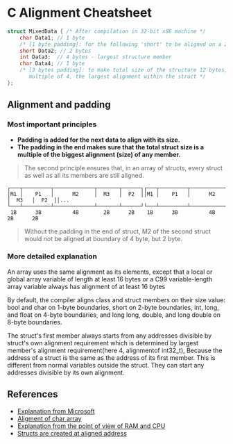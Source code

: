 # C Alignment Cheatsheet

```c
struct MixedData { /* After compilation in 32-bit x86 machine */
    char Data1; // 1 byte 
    /* [1 byte padding]: for the following 'short' to be aligned on a 2 byte boundary */
    short Data2; // 2 bytes
    int Data3;  // 4 bytes - largest structure member
    char Data4; // 1 byte
    /* [3 bytes padding]: to make total size of the structure 12 bytes, which is a
       multiple of 4, the largest alignment within the struct */
};
```
## Alignment and padding

### Most important principles

- **Padding is added for the next data to align with its size.**
- **The padding in the end makes sure that the total struct size is a multiple of the biggest alignment (size) of any member.**

> The second principle ensures that, in an array of structs, every struct as well as all its members are still aligned.

```
┌───┬─────────┬─────────────┬───────┬──────┐┌───┬─────────┬─────────────┬───────┬──────┐┌──
│M1 │    P1   │      M2     │  M3   │  P2  ││M1 │    P1   │      M2     │  M3   │  P2  ││...
└───┴─────────┴─────────────┴───────┴──────┘└───┴─────────┴─────────────┴───────┴──────┘└──
 1B      3B          4B        2B      2B    1B      3B          4B        2B      2B   
```

> Without the padding in the end of struct, M2 of the second struct would not be aligned at boundary of 4 byte, but 2 byte.

### More detailed explanation
An array uses the same alignment as its elements, except that a local or global array variable of length at least 16 bytes or a C99 variable-length array variable always has alignment of at least 16 bytes

By default, the compiler aligns class and struct members on their size value: bool and char on 1-byte boundaries, short on 2-byte boundaries, int, long, and float on 4-byte boundaries, and long long, double, and long double on 8-byte boundaries.

The struct's first member always starts from any addresses divisible by struct's own
alignment requirement which is determined by largest member's alignment requirement(here
4, alignmentof int32_t), Because the address of a struct is the same as the address of its
first member. This is different from  normal variables outside the struct. They can start
any addresses divisible  by its own alignment.

## References
- [Explanation from Microsoft](https://learn.microsoft.com/en-us/cpp/cpp/alignment-cpp-declarations?view=msvc-170)
- [Aligment of char array](https://stackoverflow.com/questions/22598992/alignment-of-char-array-struct-members-in-c-standard)
- [Explanation from the point of view of RAM and CPU](https://softwareengineering.stackexchange.com/questions/356232/why-data-alignment-is-used-exactly)
- [Structs are created at aligned address](https://stackoverflow.com/questions/76120271/does-the-compiler-always-place-struct-at-aligned-addresses)
